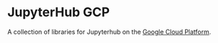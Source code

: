 # JupyterHub GCP
A collection of libraries for Jupyterhub on the [Google Cloud Platform](https://cloud.google.com).


